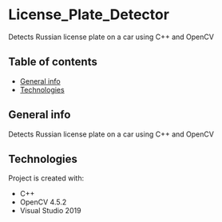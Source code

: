 # License_Plate_Detector
Detects Russian license plate on a car using C++ and OpenCV

## Table of contents
* [General info](#general-info)
* [Technologies](#technologies)

## General info
Detects Russian license plate on a car using C++ and OpenCV
	
## Technologies
Project is created with:
* C++
* OpenCV 4.5.2
* Visual Studio 2019
